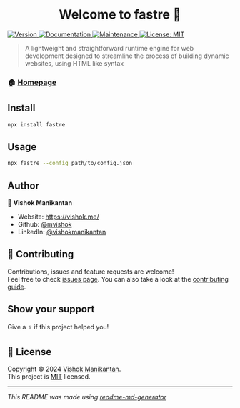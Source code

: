 <h1 align="center">Welcome to fastre 👋</h1>
<p>
  <a href="https://www.npmjs.com/package/fastre" target="_blank">
    <img alt="Version" src="https://img.shields.io/npm/v/fastre.svg">
  </a>
  <a href="https://fastre.vishok.me/docs/" target="_blank">
    <img alt="Documentation" src="https://img.shields.io/badge/documentation-yes-brightgreen.svg" />
  </a>
  <a href="https://github.com/mvishok/fastre/graphs/commit-activity" target="_blank">
    <img alt="Maintenance" src="https://img.shields.io/badge/Maintained%3F-yes-green.svg" />
  </a>
  <a href="https://github.com/mvishok/fastre/blob/master/LICENSE" target="_blank">
    <img alt="License: MIT" src="https://img.shields.io/github/license/mvishok/fastre" />
  </a>
</p>

> A lightweight and straightforward runtime engine for web development designed to streamline the process of building dynamic websites, using HTML like syntax

### 🏠 [Homepage](https://fastre.vishok.me/)

## Install

```sh
npx install fastre
```

## Usage

```sh
npx fastre --config path/to/config.json
```

## Author

👤 **Vishok Manikantan**

* Website: https://vishok.me/
* Github: [@mvishok](https://github.com/mvishok)
* LinkedIn: [@vishokmanikantan](https://linkedin.com/in/vishokmanikantan)

## 🤝 Contributing

Contributions, issues and feature requests are welcome!<br />Feel free to check [issues page](https://github.com/mvishok/fastre/issues). You can also take a look at the [contributing guide](https://github.com/mvishok/fastre/blob/master/CONTRIBUTING.md).

## Show your support

Give a ⭐️ if this project helped you!

## 📝 License

Copyright © 2024 [Vishok Manikantan](https://github.com/mvishok).<br />
This project is [MIT](https://github.com/mvishok/fastre/blob/master/LICENSE) licensed.

***
_This README was made using [readme-md-generator](https://github.com/kefranabg/readme-md-generator)_ 
